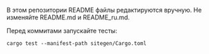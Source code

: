 В этом репозитории README файлы редактируются вручную. Не изменяйте README.md и README_ru.md.

Перед коммитами запускайте тесты:

```
cargo test --manifest-path sitegen/Cargo.toml
```
